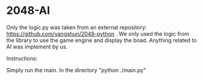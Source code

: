 # 2048-AI

Only the logic.py was taken from an external repository: https://github.com/yangshun/2048-python .
We only used the logic from the library to use the game engine and display the boad. Anything related to AI was implement by us.

Instructions:

Simply run the main. In the directory "python ./main.py"
